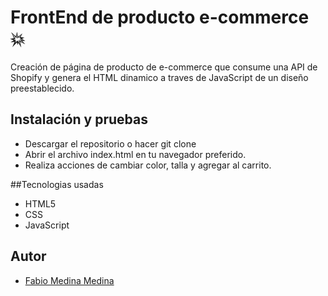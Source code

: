 # FrontEnd de producto e-commerce :boom:
Creación de página de producto de e-commerce que consume una API de Shopify y genera el HTML dinamico a traves de JavaScript de un diseño preestablecido.

## Instalación y pruebas
- Descargar el repositorio o hacer git clone
- Abrir el archivo index.html en tu navegador preferido.
- Realiza acciones de cambiar color, talla y agregar al carrito.

##Tecnologias usadas
- HTML5
- CSS
- JavaScript

## Autor
- [Fabio Medina Medina](https://fabiomedina.com)